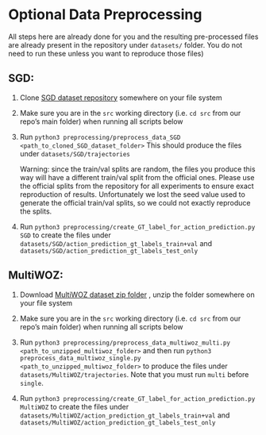 # Optional Data Preprocessing

All steps here are already done for you and the resulting pre-processed files are already present in the repository under `datasets/` folder. You do not need to run these unless you want to reproduce those files)

## SGD:

1. Clone [SGD dataset repository](https://github.com/google-research-datasets/dstc8-schema-guided-dialogue) somewhere on your file system

2. Make sure you are in the `src` working directory (i.e. `cd src` from our repo’s main folder) when running all scripts below

3. Run `python3 preprocessing/preprocess_data_SGD <path_to_cloned_SGD_dataset_folder>` This should produce the files under `datasets/SGD/trajectories`

   Warning: since the train/val splits are random, the files you produce this way will have a different train/val split from the official ones. Please use the official splits from the repository for all experiments to ensure exact reproduction of results. Unfortunately we lost the seed value used to generate the official train/val splits, so we could not exactly reproduce the splits.

4. Run `python3 preprocessing/create_GT_label_for_action_prediction.py SGD` to create the files under `datasets/SGD/action_prediction_gt_labels_train+val` and `datasets/SGD/action_prediction_gt_labels_test_only`

## MultiWOZ:

1. Download [MultiWOZ dataset zip folder](https://github.com/lexmen318/MultiWOZ-coref/blob/main/MultiWOZ2_3.zip) , unzip the folder somewhere on your file system

2. Make sure you are in the `src` working directory (i.e. `cd src` from our repo’s main folder) when running all scripts below

3. Run `python3 preprocessing/preprocess_data_multiwoz_multi.py <path_to_unzipped_multiwoz_folder>` and then run `python3 preprocess_data_multiwoz_single.py <path_to_unzipped_multiwoz_folder>` to produce the files under `datasets/MultiWOZ/trajectories`. Note that you must run `multi` before `single`.

4. Run `python3 preprocessing/create_GT_label_for_action_prediction.py MultiWOZ` to create the files under `datasets/MultiWOZ/action_prediction_gt_labels_train+val` and `datasets/MultiWOZ/action_prediction_gt_labels_test_only`
